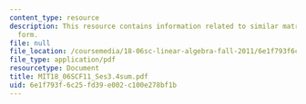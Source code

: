 ```yaml
---
content_type: resource
description: This resource contains information related to similar matrices and jordan
  form.
file: null
file_location: /coursemedia/18-06sc-linear-algebra-fall-2011/6e1f793f6c25fd39e002c100e278bf1b_MIT18_06SCF11_Ses3.4sum.pdf
file_type: application/pdf
resourcetype: Document
title: MIT18_06SCF11_Ses3.4sum.pdf
uid: 6e1f793f-6c25-fd39-e002-c100e278bf1b
---
```

